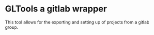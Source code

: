 # GLTools a gitlab wrapper

This tool allows for the exporting and setting up of projects from a
gitlab group.



